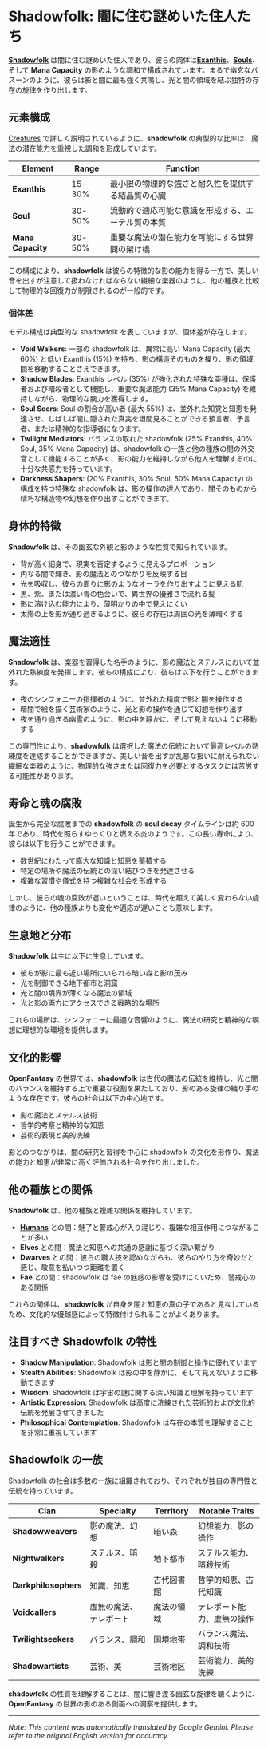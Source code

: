 # **Shadowfolk**: 闇に住む謎めいた住人たち

[**Shadowfolk**](/codex/Creatures/Shadowfolk.md) は闇に住む謎めいた住人であり、彼らの肉体は[**Exanthis**](/codex/Basic/Exanthis.md)、[**Souls**](/codex/Basic/Soul.md)、そして **Mana Capacity** の影のような調和で構成されています。まるで幽玄なバスーンのように、彼らは影と闇に最も強く共鳴し、光と闇の領域を結ぶ独特の存在の旋律を作り出します。

## 元素構成

[Creatures](/codex/Creatures/Creatures.md) で詳しく説明されているように、**shadowfolk** の典型的な比率は、魔法の潜在能力を重視した調和を形成しています。

| Element | Range | Function |
|---------|------------|----------|
| **Exanthis** | 15-30% | 最小限の物理的な強さと耐久性を提供する結晶質の心臓 |
| **Soul** | 30-50% | 流動的で適応可能な意識を形成する、エーテル質の本質 |
| **Mana Capacity** | 30-50% | 重要な魔法の潜在能力を可能にする世界間の架け橋 |

この構成により、**shadowfolk** は彼らの特徴的な影の能力を得る一方で、美しい音を出すが注意して扱わなければならない繊細な楽器のように、他の種族と比較して物理的な回復力が制限されるのが一般的です。

### 個体差

モデル構成は典型的な shadowfolk を表していますが、個体差が存在します。

- **Void Walkers**: 一部の shadowfolk は、異常に高い Mana Capacity (最大 60%) と低い Exanthis (15%) を持ち、影の構造そのものを操り、影の領域間を移動することさえできます。
- **Shadow Blades**: Exanthis レベル (35%) が強化された特殊な亜種は、保護者および暗殺者として機能し、重要な魔法能力 (35% Mana Capacity) を維持しながら、物理的な腕力を獲得します。
- **Soul Seers**: Soul の割合が高い者 (最大 55%) は、並外れた知覚と知恵を発達させ、しばしば闇に隠された真実を垣間見ることができる預言者、予言者、または精神的な指導者になります。
- **Twilight Mediators**: バランスの取れた shadowfolk (25% Exanthis, 40% Soul, 35% Mana Capacity) は、shadowfolk の一族と他の種族の間の外交官として機能することが多く、影の能力を維持しながら他人を理解するのに十分な共感力を持っています。
- **Darkness Shapers**: (20% Exanthis, 30% Soul, 50% Mana Capacity) の構成を持つ特殊な shadowfolk は、影の操作の達人であり、闇そのものから精巧な構造物や幻想を作り出すことができます。

## 身体的特徴

**Shadowfolk** は、その幽玄な外観と影のような性質で知られています。
- 背が高く細身で、現実を否定するように見えるプロポーション
- 内なる闇で輝き、影の魔法とのつながりを反映する目
- 光を吸収し、彼らの周りに影のようなオーラを作り出すように見える肌
- 黒、紫、または濃い青の色合いで、異世界の優雅さで流れる髪
- 影に溶け込む能力により、薄明かりの中で見えにくい
- 太陽の上を影が通り過ぎるように、彼らの存在は周囲の光を薄暗くする

## 魔法適性

**Shadowfolk** は、楽器を習得した名手のように、影の魔法とステルスにおいて並外れた熟練度を発揮します。彼らの構成により、彼らは以下を行うことができます。
- 夜のシンフォニーの指揮者のように、並外れた精度で影と闇を操作する
- 暗闇で絵を描く芸術家のように、光と影の操作を通じて幻想を作り出す
- 夜を通り過ぎる幽霊のように、影の中を静かに、そして見えないように移動する

この専門性により、**shadowfolk** は選択した魔法の伝統において最高レベルの熟練度を達成することができますが、美しい音を出すが乱暴な扱いに耐えられない繊細な楽器のように、物理的な強さまたは回復力を必要とするタスクには苦労する可能性があります。

## 寿命と魂の腐敗

誕生から完全な腐敗までの **shadowfolk** の **soul decay** タイムラインは約 600 年であり、時代を照らすゆっくりと燃える炎のようです。この長い寿命により、彼らは以下を行うことができます。
- 数世紀にわたって膨大な知識と知恵を蓄積する
- 特定の場所や魔法の伝統との深い結びつきを発達させる
- 複雑な習慣や儀式を持つ複雑な社会を形成する

しかし、彼らの魂の腐敗が遅いということは、時代を超えて美しく変わらない旋律のように、他の種族よりも変化や適応が遅いことも意味します。

## 生息地と分布

**Shadowfolk** は主に以下に生息しています。
- 彼らが影に最も近い場所にいられる暗い森と影の茂み
- 光を制御できる地下都市と洞窟
- 光と闇の境界が薄くなる魔法の領域
- 光と影の両方にアクセスできる戦略的な場所

これらの場所は、シンフォニーに最適な音響のように、魔法の研究と精神的な瞑想に理想的な環境を提供します。

## 文化的影響

**OpenFantasy** の世界では、**shadowfolk** は古代の魔法の伝統を維持し、光と闇のバランスを維持する上で重要な役割を果たしており、影のある旋律の織り手のような存在です。彼らの社会は以下の中心地です。
- 影の魔法とステルス技術
- 哲学的考察と精神的な知恵
- 芸術的表現と美的洗練

影とのつながりは、闇の研究と習得を中心に shadowfolk の文化を形作り、魔法の能力と知恵が非常に高く評価される社会を作り出しました。

## 他の種族との関係

**Shadowfolk** は、他の種族と複雑な関係を維持しています。
- [**Humans**](/codex/Creatures/Human.md) との間：魅了と警戒心が入り混じり、複雑な相互作用につながることが多い
- **Elves** との間：魔法と知恵への共通の感謝に基づく深い繋がり
- **Dwarves** との間：彼らの職人技を認めながらも、彼らのやり方を奇妙だと感じ、敬意を払いつつ距離を置く
- **Fae** との間：shadowfolk は fae の魅惑の影響を受けにくいため、警戒心のある関係

これらの関係は、**shadowfolk** が自身を闇と知恵の真の子であると見なしているため、文化的な優越感によって特徴付けられることがよくあります。

## 注目すべき Shadowfolk の特性

- **Shadow Manipulation**: Shadowfolk は影と闇の制御と操作に優れています
- **Stealth Abilities**: Shadowfolk は影の中を静かに、そして見えないように移動できます
- **Wisdom**: Shadowfolk は宇宙の謎に関する深い知識と理解を持っています
- **Artistic Expression**: Shadowfolk は高度に洗練された芸術的および文化的伝統を発展させてきました
- **Philosophical Contemplation**: Shadowfolk は存在の本質を理解することを非常に重視しています

## Shadowfolk の一族

Shadowfolk の社会は多数の一族に組織されており、それぞれが独自の専門性と伝統を持っています。

| Clan | Specialty | Territory | Notable Traits |
|---------|---------------|---------|-------------------|
| **Shadowweavers** | 影の魔法、幻想 | 暗い森 | 幻想能力、影の操作 |
| **Nightwalkers** | ステルス、暗殺 | 地下都市 | ステルス能力、暗殺技術 |
| **Darkphilosophers** | 知識、知恵 | 古代図書館 | 哲学的知恵、古代知識 |
| **Voidcallers** | 虚無の魔法、テレポート | 魔法の領域 | テレポート能力、虚無の操作 |
| **Twilightseekers** | バランス、調和 | 国境地帯 | バランス魔法、調和技術 |
| **Shadowartists** | 芸術、美 | 芸術地区 | 芸術能力、美的洗練 |

**shadowfolk** の性質を理解することは、闇に響き渡る幽玄な旋律を聴くように、**OpenFantasy** の世界の影のある側面への洞察を提供します。


---
_Note: This content was automatically translated by Google Gemini. Please refer to the original English version for accuracy._